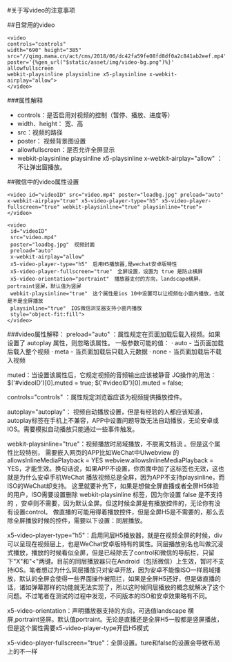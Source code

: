#关于写video的注意事项

##日常用的video

```
<video 
controls="controls" 
width="690" height="385" 
src="//qimg.mama.cn/act/cms/2018/06/dc42fa59fe08fd8df0a2c841ab2eef.mp4" 
poster='{%gen_url("$static/asset/img/video-bg.png")%}' 
allowfullscreen 
webkit-playsinline playsinline x5-playsinline x-webkit-airplay="allow">
</video>

```

###属性解释
- controls：是否启用对视频的控制（暂停、播放、进度等）
- width、height： 宽、高
- src：视频的路径
- poster： 视频背景图设置
- allowfullscreen：是否允许全屏显示
- webkit-playsinline playsinline x5-playsinline x-webkit-airplay="allow" ：不让弹出窗播放。


##微信中的video属性设置

```
<video id="videoID" src="video.mp4" poster="loadbg.jpg" preload="auto" x-webkit-airplay="true" x5-video-player-type="h5" x5-video-player-fullscreen="true" webkit-playsinline="true" playsinline="true"></video> 

<video
 id="videoID"
 src="video.mp4"
 poster="loadbg.jpg"　视频封面
 preload="auto"
 x-webkit-airplay="allow"
 x5-video-player-type="h5"　启用H5播放器,是wechat安卓版特性
 x5-video-player-fullscreen="true"　全屏设置，设置为 true 是防止横屏
 x5-video-orientation="portraint"　播放器支付的方向，landscape横屏，portraint竖屏，默认值为竖屏
 webkit-playsinline="true"　这个属性是ios 10中设置可以让视频在小窗内播放，也就是不是全屏播放
 playsinline="true"　IOS微信浏览器支持小窗内播放
 style="object-fit:fill">
</video>
```




###video属性解释：
preload="auto" ：属性规定在页面加载后载入视频。如果设置了 autoplay 属性，则忽略该属性。
一般参数可能的值：
· auto - 当页面加载后载入整个视频
· meta - 当页面加载后只载入元数据
· none - 当页面加载后不载入视频

muted：当设置该属性后，它规定视频的音频输出应该被静音 
JQ操作的用法：
$('#videoID')[0].muted = true;
$('#videoID')[0].muted = false;

controls="controls" ：属性规定浏览器应该为视频提供播放控件。

autoplay="autoplay"： 视频自动播放设置，但是有经验的人都应该知道，autoplay标签在手机上不兼容，APP中设置问题导致无法自动播放，无论安卓或IOS。需要模拟自动播放只能通过一些事件触发。

webkit-playsinline="true"：视频播放时局域播放，不脱离文档流 。但是这个属性比较特别， 需要嵌入网页的APP比如WeChat中UIwebview 的allowsInlineMediaPlayback = YES webview.allowsInlineMediaPlayback = YES，才能生效。换句话说，如果APP不设置，你页面中加了这标签也无效，这也就是为什么安卓手机WeChat 播放视频总是全屏，因为APP不支持playsinline，而ISO的WeChat却支持。
这里就要补充下，如果是想做全屏直播或者全屏H5体验的用户，ISO需要设置删除 webkit-playsinline 标签，因为你设置 false 是不支持的 ，安卓则不需要，因为默认全屏。但这时候全屏是有播放控件的，无论你有没有设置control。 做直播的可能用得着播放控件，但是全屏H5是不需要的，那么去除全屏播放时候的控件，需要以下设置：同层播放。

x5-video-player-type="h5"：启用同层H5播放器，就是在视频全屏的时候，div可以呈现在视频层上，也是WeChat安卓版特有的属性。同层播放别名也叫做沉浸式播放，播放的时候看似全屏，但是已经除去了control和微信的导航栏，只留下"X"和"<"两键。目前的同层播放器只在Android（包括微信）上生效，暂时不支持iOS。笔者想过为什么同层播放只对安卓开放，因为安卓不能像ISO一样局域播放，默认的全屏会使得一些界面操作被阻拦，如果是全屏H5还好，但是做直播的话，诸如弹幕那样的功能就无法实现了，所以这时候同层播放的概念就解决了这个问题。不过笔者在测试的过程中发现，不同版本的ISO和安卓效果略有不同。

x5-video-orientation：声明播放器支持的方向，可选值landscape 横屏,portraint竖屏。默认值portraint。无论是直播还是全屏H5一般都是竖屏播放，但是这个属性需要x5-video-player-type开启H5模式

x5-video-player-fullscreen="true"：全屏设置。ture和false的设置会导致布局上的不一样